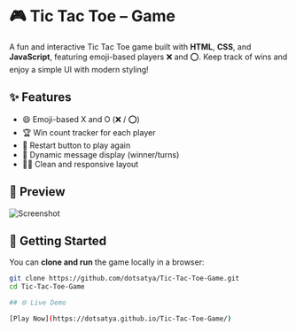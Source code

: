 # 🎮 Tic Tac Toe – Game

A fun and interactive Tic Tac Toe game built with **HTML**, **CSS**, and **JavaScript**, featuring emoji-based players ❌ and ⭕. Keep track of wins and enjoy a simple UI with modern styling!

## ✨ Features

- 😄 Emoji-based X and O (❌ / ⭕)
- 🏆 Win count tracker for each player
- 🔄 Restart button to play again
- 🎯 Dynamic message display (winner/turns)
- 🧙‍♂️ Clean and responsive layout

## 📸 Preview

![Screenshot](./screenshot.png) <!-- Optional: Add your own screenshot image in the repo -->

## 🚀 Getting Started

You can **clone and run** the game locally in a browser:

```bash
git clone https://github.com/dotsatya/Tic-Tac-Toe-Game.git
cd Tic-Tac-Toe-Game

## 🌐 Live Demo

[Play Now](https://dotsatya.github.io/Tic-Tac-Toe-Game/)
